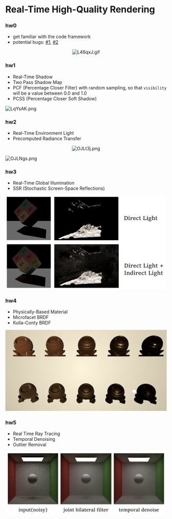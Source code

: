 # Real-Time High-Quality Rendering

### hw0

- get familiar with the code framework
- potential bugs: [#1](https://games-cn.org/forums/topic/zuoye0-jieguobuwendingyoushimoxingxianshibuquan/), [#2](https://games-cn.org/forums/topic/zuoye0-huimobugdejiejuefangfa/)

<center><img src="https://s1.ax1x.com/2022/04/24/L46qxJ.gif" alt="L46qxJ.gif" height="400" /></center>



### hw1

- Real-Time Shadow
- Two Pass Shadow Map
- PCF (Percentage Closer Filter) with random sampling, so that `visibility` will be a value between 0.0 and 1.0
- PCSS (Percentage Closer Soft Shadow)

![LqYsAK.png](https://s1.ax1x.com/2022/04/27/LqYsAK.png)



### hw2

- Real-Time Environment Light
- Precomputed Radiance Transfer

<center><img src="https://s1.ax1x.com/2022/05/09/OJLt3j.png" alt="OJLt3j.png" height="400" /></center>

![OJLNgs.png](https://s1.ax1x.com/2022/05/09/OJLNgs.png)



### hw3

- Real-Time Global Illumination
- SSR (Stochastic Screen-Space Reflections)

![image](https://github.com/kingnobro/games202/blob/main/images/SSR.png)


### hw4

- Physically-Based Material
- Microfacet BRDF
- Kulla-Conty BRDF

![image](https://github.com/kingnobro/games202/blob/main/images/PBR.png)

### hw5

- Real Time Ray Tracing
- Temporal Denoising
- Outlier Removal

![image](https://github.com/kingnobro/games202/blob/main/images/denoise.png)
